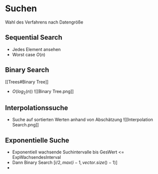# Suchen
Wahl des Verfahrens nach Datengröße

## Sequential Search
- Jedes Element ansehen
- Worst case $O(n)$

## Binary Search
[[Trees#Binary Tree]]
- $O(log_2(n))$
![[Binary Tree.png]]

## Interpolationssuche
- Suche auf sortierten Werten anhand von Abschätzung
![[Interpolation Search.png]]

## Exponentielle Suche
- Exponentiell wachsende Suchintervalle bis GesWert <= ExpWachsendesInterval
- Dann Binary Search $[ i/2, max(i-1, vector.size()-1) ]$
- 